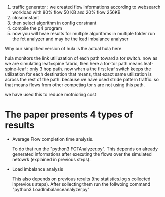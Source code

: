 1) traffic generator : we created flow informations according to websearch workload with 80% flow 50 KB and 20% flow 256KB
2) closconstant 
3) then select algorithm in config constnant
4) compile the p4 program 
5) now you will hvae results for multiple algorithms in multiple folder run the fct analyzer
and may be the load imbalance analyser
   

Why our simplified version of hula is the actual hula here. 

hula monitors the link utiliuzation of each path toward a tor switch. 
now as we are simulating leaf=spine fabric, then here a tor-tor path means leaf-spine-leaf : only 3 hop path. 
now when a the first leaf switch keeps the utilization for each destination that means, that exact same 
utilization is across the rest of the path. because we have used stride pattern traffic. so that means flows from other competing 
tor s are not using this path. 

we have used this to reduce motnioring cost


# The paper presents 4 types of results 

* Average Flow completion time analysis.
    
    To do that run the "python3 FCTAnalyzer.py". This depends on already generated informations after executing the 
    flows over the simulated netowrk (explained in previous steps). 
  
* Load imbalance analysis

    This also depends on previous results (the statistics.log s collected inprevious steps). 
    After sollecting them run the follwoing command "python3 LoadImbalanceanalyzer.py"